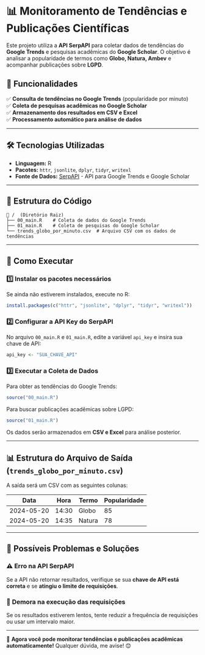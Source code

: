# 📊 Monitoramento de Tendências e Publicações Científicas

Este projeto utiliza a **API SerpAPI** para coletar dados de tendências do **Google Trends** e pesquisas acadêmicas do **Google Scholar**. O objetivo é analisar a popularidade de termos como **Globo, Natura, Ambev** e acompanhar publicações sobre **LGPD**.

## 📌 Funcionalidades

✅ **Consulta de tendências no Google Trends** (popularidade por minuto)  
✅ **Coleta de pesquisas acadêmicas no Google Scholar**  
✅ **Armazenamento dos resultados em CSV e Excel**  
✅ **Processamento automático para análise de dados**  

---

## 🛠 Tecnologias Utilizadas

- **Linguagem:** R  
- **Pacotes:** `httr`, `jsonlite`, `dplyr`, `tidyr`, `writexl`  
- **Fonte de Dados:** [SerpAPI](https://serpapi.com/) - API para Google Trends e Google Scholar  

---

## 📂 Estrutura do Código

```
📁 /  (Diretório Raiz)
├── 00_main.R    # Coleta de dados do Google Trends
├── 01_main.R    # Coleta de pesquisas do Google Scholar
└── trends_globo_por_minuto.csv  # Arquivo CSV com os dados de tendências
```

---

## 🚀 Como Executar

### 1️⃣ **Instalar os pacotes necessários**

Se ainda não estiverem instalados, execute no R:

```r
install.packages(c("httr", "jsonlite", "dplyr", "tidyr", "writexl"))
```

### 2️⃣ **Configurar a API Key do SerpAPI**

No arquivo `00_main.R` e `01_main.R`, edite a variável `api_key` e insira sua chave de API:

```r
api_key <- "SUA_CHAVE_API"
```

### 3️⃣ **Executar a Coleta de Dados**

Para obter as tendências do Google Trends:

```r
source("00_main.R")
```

Para buscar publicações acadêmicas sobre LGPD:

```r
source("01_main.R")
```

Os dados serão armazenados em **CSV e Excel** para análise posterior.

---

## 📊 Estrutura do Arquivo de Saída (`trends_globo_por_minuto.csv`)

A saída será um CSV com as seguintes colunas:

| Data | Hora | Termo | Popularidade |
|------|------|--------|-------------|
| 2024-05-20 | 14:30 | Globo | 85 |
| 2024-05-20 | 14:35 | Natura | 78 |

---

## 🛑 Possíveis Problemas e Soluções

### ⚠️ **Erro na API SerpAPI**  
Se a API não retornar resultados, verifique se sua **chave de API está correta** e se **atingiu o limite de requisições**.

### 🔄 **Demora na execução das requisições**  
Se os resultados estiverem lentos, tente reduzir a frequência de requisições ou usar um intervalo maior.

---

🚀 **Agora você pode monitorar tendências e publicações acadêmicas automaticamente!** Qualquer dúvida, me avise! 😊
